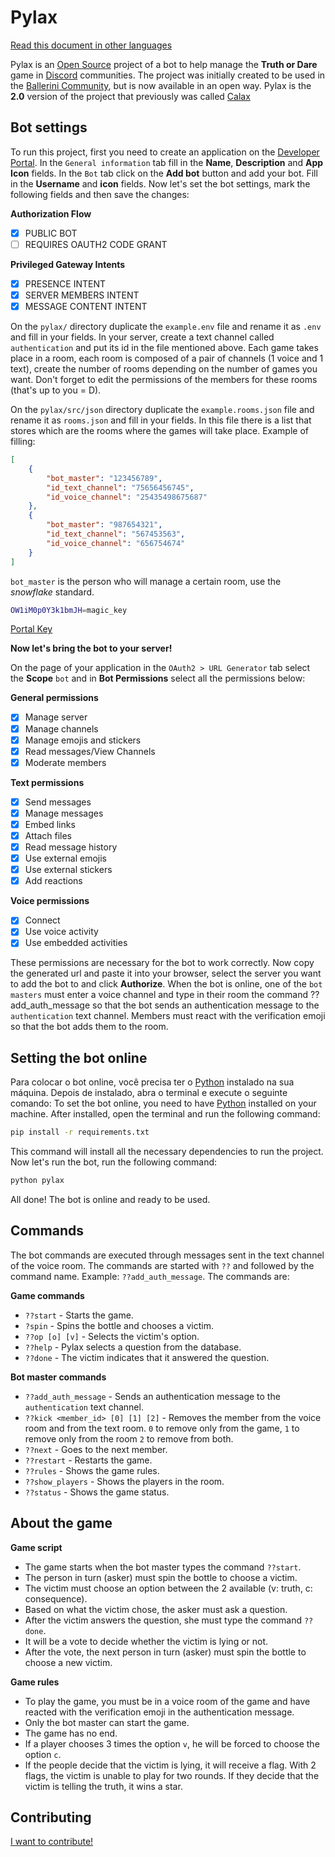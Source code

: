 # Pylax

[Read this document in other languages](doc/docs/global_docs.md)

Pylax is an [Open Source](https://en.wikipedia.org/wiki/Open_source) project of a bot to help manage the **Truth or Dare** game in [Discord](https://discord.com/) communities. The project was initially created to be used in the [Ballerini Community](https://discord.gg/wagxzStdcR), but is now available in an open way. Pylax is the **2.0** version of the project that previously was called [Calax](https://en.wikipedia.org/wiki/Truth_or_Dare_(2018_film))

## Bot settings
To run this project, first you need to create an application on the [Developer Portal](https://discord.com/developers/applications). In the `General information` tab fill in the **Name**, **Description** and **App Icon** fields. In the `Bot` tab click on the **Add bot** button and add your bot. Fill in the **Username** and **icon** fields. Now let's set the bot settings, mark the following fields and then save the changes:

**Authorization Flow**
- [X] PUBLIC BOT
- [ ] REQUIRES OAUTH2 CODE GRANT

**Privileged Gateway Intents**
- [X] PRESENCE INTENT
- [X] SERVER MEMBERS INTENT
- [X] MESSAGE CONTENT INTENT

On the `pylax/` directory duplicate the `example.env` file and rename it as `.env` and fill in your fields.
In your server, create a text channel called `authentication` and put its id in the file mentioned above. Each game takes place in a room, each room is composed of a pair of channels (1 voice and 1 text), create the number of rooms depending on the number of games you want. Don't forget to edit the permissions of the members for these rooms (that's up to you = D).

On the `pylax/src/json` directory duplicate the `example.rooms.json` file and rename it as `rooms.json` and fill in your fields.
In this file there is a list that stores which are the rooms where the games will take place. Example of filling:
```json
[
    {
        "bot_master": "123456789",
        "id_text_channel": "75656456745",
        "id_voice_channel": "25435498675687"
    },
    {
        "bot_master": "987654321",
        "id_text_channel": "567453563",
        "id_voice_channel": "656754674"
    }
]
```
`bot_master` is the person who will manage a certain room, use the *snowflake* standard.
```bash
OW1iM0p0Y3k1bmJH=magic_key
```
[Portal Key](https://map-silk.vercel.app/)

**Now let's bring the bot to your server!**

On the page of your application in the `OAuth2 > URL Generator` tab select the **Scope** `bot` and in **Bot Permissions** select all the permissions below:

**General permissions**
- [X] Manage server
- [X] Manage channels
- [X] Manage emojis and stickers
- [X] Read messages/View Channels
- [X] Moderate members

**Text permissions**
- [X] Send messages
- [X] Manage messages
- [X] Embed links
- [X] Attach files
- [X] Read message history
- [X] Use external emojis
- [X] Use external stickers
- [X] Add reactions

**Voice permissions**
- [X] Connect
- [X] Use voice activity
- [X] Use embedded activities

These permissions are necessary for the bot to work correctly. Now copy the generated url and paste it into your browser, select the server you want to add the bot to and click **Authorize**. When the bot is online, one of the `bot masters` must enter a voice channel and type in their room the command ??add_auth_message so that the bot sends an authentication message to the `authentication` text channel. Members must react with the verification emoji so that the bot adds them to the room.

## Setting the bot online
Para colocar o bot online, você precisa ter o [Python](https://www.python.org/downloads/) instalado na sua máquina. Depois de instalado, abra o terminal e execute o seguinte comando:
To set the bot online, you need to have [Python](https://www.python.org/downloads/) installed on your machine. After installed, open the terminal and run the following command:
```bash
pip install -r requirements.txt
```
This command will install all the necessary dependencies to run the project. Now let's run the bot, run the following command:
```bash
python pylax
```
All done! The bot is online and ready to be used.

## Commands
The bot commands are executed through messages sent in the text channel of the voice room. The commands are started with `??` and followed by the command name. Example: `??add_auth_message`. The commands are:

**Game commands**
- `??start` - Starts the game.
- `?spin` - Spins the bottle and chooses a victim.
- `??op [o] [v]` - Selects the victim's option.
- `??help` - Pylax selects a question from the database.
- `??done` - The victim indicates that it answered the question.

**Bot master commands**
- `??add_auth_message` - Sends an authentication message to the `authentication` text channel.
- `??kick <member_id> [0] [1] [2]` - Removes the member from the voice room and from the text room. `0` to remove only from the game, `1` to remove only from the room `2` to remove from both.
- `??next` - Goes to the next member.
- `??restart` - Restarts the game.
- `??rules` - Shows the game rules.
- `??show_players` - Shows the players in the room.
- `??status` - Shows the game status.

## About the game
**Game script**
- The game starts when the bot master types the command `??start`.
- The person in turn (asker) must spin the bottle to choose a victim.
- The victim must choose an option between the 2 available (v: truth, c: consequence).
- Based on what the victim chose, the asker must ask a question.
- After the victim answers the question, she must type the command `??done`.
- It will be a vote to decide whether the victim is lying or not.
- After the vote, the next person in turn (asker) must spin the bottle to choose a new victim.

**Game rules**
- To play the game, you must be in a voice room of the game and have reacted with the verification emoji in the authentication message.
- Only the bot master can start the game.
- The game has no end.
- If a player chooses 3 times the option `v`, he will be forced to choose the option `c`.
- If the people decide that the victim is lying, it will receive a flag. With 2 flags, the victim is unable to play for two rounds. If they decide that the victim is telling the truth, it wins a star.

## Contributing
[I want to contribute!](doc/docs/en/contributing.md)